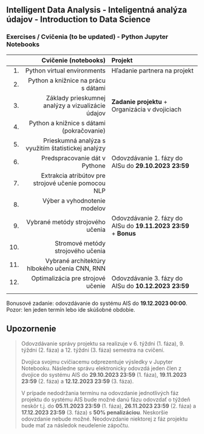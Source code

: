 ## Intelligent Data Analysis - Inteligentná analýza údajov - Introduction to Data Science 
### Exercises / Cvičenia (to be updated) - Python Jupyter Notebooks

|     | Cvičenie (notebooks)                                 | Projekt                                      |
| ---:| ---------------------------------------------------: | :--------------------------------------------|
| 1.  | Python virtual environments                          | Hľadanie partnera na projekt                 |
| 2.  | Python a knižnice na prácu s dátami                  |                                              |
| 3.  | Základy prieskumnej analýzy a vizualizácie údajov    | **Zadanie projektu** + Organizácia v dvojiciach |
| 4.  | Python a knižnice s dátami (pokračovanie)            |                                              |
| 5.  | Prieskumná analýza s využitím štatistickej analýzy   |                                              |
| 6.  | Predspracovanie dát v Pythone                        | Odovzdávanie 1. fázy do AISu do **29.10.2023 23:59**  |
| 7.  | Extrakcia atribútov pre strojové učenie pomocou NLP  |                                              |
| 8.  | Výber a vyhodnotenie modelov                         |                                              |
| 9.  | Vybrané metódy strojového učenia                     | Odovzdávanie 2. fázy do AISu do **19.11.2023 23:59**  + **Bonus**|
| 10. | Stromové metódy strojového učenia                    |                                              |
| 11. | Vybrané architektúry hlbokého učenia CNN, RNN        |                                              |
| 12. | Optimalizácia pre strojové učenie                    | Odovzdávanie 3. fázy do AISu do **10.12.2023 23:59**  |
|     |                                                      |                                              |

Bonusové zadanie: odovzdávanie do systému AIS do **19.12.2023 00:00**. Pozor: len jeden termín lebo ide skúšobné obdobie.

## Upozornenie

> Odovzdávanie správy projektu sa realizuje v 6. týždni (1. fáza), 9. týždni (2. fáza) a 12. týždni (3. fáza) semestra na cvičení. 
> 
> Dvojica svojmu cvičiacemu odprezentuje výsledky v Jupyter Notebooku. Následne správu elektronicky odovzdá jeden člen z dvojice do systému AIS do **29.10.2023 23:59** (1. fáza), **19.11.2023 23:59** (2. fáza) a **12.12.2023 23:59** (3. fáza).
> 
> V prípade nedodržania termínu na odovzdanie jednotlivých fáz projektu do systému AIS bude možné danú fázu odovzdať o týždeň neskôr t.j. do **05.11.2023 23:59** (1. fáza), **26.11.2023 23:59** (2. fáza) a **17.12.2023 23:59** (3. fáza) s **50% penalizáciou**. 
> Neskoršie odovzdanie nebude možné. Neodovzdanie niektorej z fáz projektu bude mať za následok neudelenie zápočtu.

